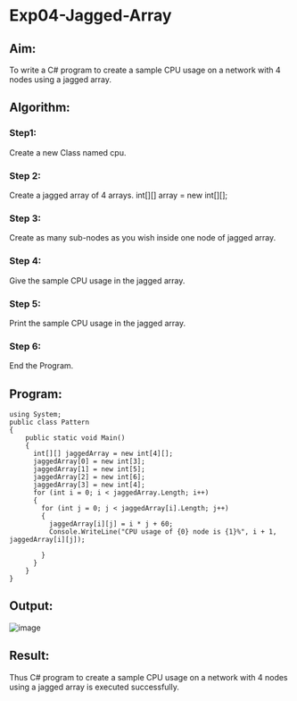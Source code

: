 # Exp04-Jagged-Array
## Aim:
To write a C# program to create a sample CPU usage on a network with 4 nodes using a jagged array.

## Algorithm:
### Step1:
Create a new Class named cpu.

### Step 2:
Create a jagged array of 4 arrays. int[][] array = new int[][];

### Step 3:
Create as many sub-nodes as you wish inside one node of jagged array.

### Step 4:
Give the sample CPU usage in the jagged array.

### Step 5:
Print the sample CPU usage in the jagged array.

### Step 6:
End the Program.

## Program:
```
using System;
public class Pattern
{
    public static void Main()
    {
      int[][] jaggedArray = new int[4][];
      jaggedArray[0] = new int[3];
      jaggedArray[1] = new int[5];
      jaggedArray[2] = new int[6];
      jaggedArray[3] = new int[4];
      for (int i = 0; i < jaggedArray.Length; i++)
      {
        for (int j = 0; j < jaggedArray[i].Length; j++)
        {
          jaggedArray[i][j] = i * j + 60;
          Console.WriteLine("CPU usage of {0} node is {1}%", i + 1, jaggedArray[i][j]);

        }
      }
    }
}
```

## Output:
![image](https://github.com/ShyamKumar-AI-DS/Exp04-Jagged-Array/assets/93427182/1aee69ce-02c2-4cca-ad56-3f3fe6b24bf2)


## Result:
Thus C# program to create a sample CPU usage on a network with 4 nodes using a jagged array is executed successfully.

